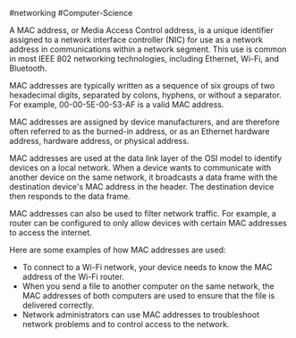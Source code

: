 #networking  #Computer-Science 

A MAC address, or Media Access Control address, is a unique identifier assigned to a network interface controller (NIC) for use as a network address in communications within a network segment. This use is common in most IEEE 802 networking technologies, including Ethernet, Wi-Fi, and Bluetooth.

MAC addresses are typically written as a sequence of six groups of two hexadecimal digits, separated by colons, hyphens, or without a separator. For example, 00-00-5E-00-53-AF is a valid MAC address.

MAC addresses are assigned by device manufacturers, and are therefore often referred to as the burned-in address, or as an Ethernet hardware address, hardware address, or physical address.

MAC addresses are used at the data link layer of the OSI model to identify devices on a local network. When a device wants to communicate with another device on the same network, it broadcasts a data frame with the destination device's MAC address in the header. The destination device then responds to the data frame.

MAC addresses can also be used to filter network traffic. For example, a router can be configured to only allow devices with certain MAC addresses to access the internet.

Here are some examples of how MAC addresses are used:

- To connect to a Wi-Fi network, your device needs to know the MAC address of the Wi-Fi router.
- When you send a file to another computer on the same network, the MAC addresses of both computers are used to ensure that the file is delivered correctly.
- Network administrators can use MAC addresses to troubleshoot network problems and to control access to the network.